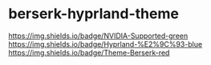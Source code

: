# berserk-hyprland-theme
https://img.shields.io/badge/NVIDIA-Supported-green
https://img.shields.io/badge/Hyprland-%E2%9C%93-blue
https://img.shields.io/badge/Theme-Berserk-red
